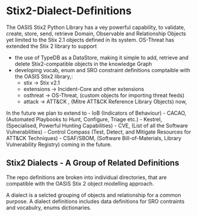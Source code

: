 # Stix2-Dialect-Definitions

The OASIS Stix2 Python Library has a vey powerful capability, to validate, create, store, send, retrieve Domain, Observable and Relationship Objects yet limited to the Stix 2.1 objects defined in its system. OS-Threat has extended the Stix 2 library to support
- the use of TypeDB as a DataStore, making it simple to add, retrieve and delete Stix2-compatible objects in the knowledge Graph
- developing vocab, enum and SRO constraint definitions comptaible with the OASIS Stix2 library,: 
    - stix -> Stix v2.1
    - extensions -> Incident-Core and other extensions
    - osthreat -> OS-Threat,  (custom objects for importing threat feeds)
    - attack -> ATT&CK , (Mitre ATT&CK Reference Library Objects)
now, 

In the future we plan to extend to 
    - IoB (Indicators of Behaviour)
    - CACAO, (Automated Playbooks to Hunt, Configure, Triage etc.)
    - Kestrel, (Specialised, Powerful Hunting Capabilities)
    - CVE, (List of all the Software Vulnerabilities) 
    - Control Compass (Test, Detect, and Mitigate Resources for ATT&CK Techniques) 
    - CSAF/SBOM, (Software Bill-of-Materials, Library Vulnerability Registry)
coming in the future.

## Stix2 Dialects - A Group of Related Definitions
The repo definitions are broken into individual directories, that are compatible with the OASIS Stix 2 object modelling approach. 

A dialect is a selcted grouping of objects and relationship for a common purpose. A dialect definitions includes data definitions for SRO contraints and vocabulry, enums dictionaries.
